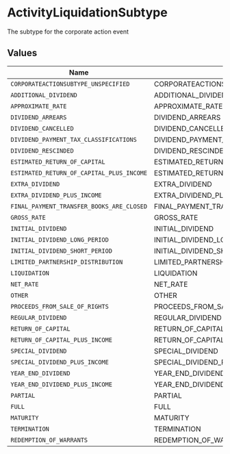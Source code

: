 # ActivityLiquidationSubtype

The subtype for the corporate action event


## Values

| Name                                      | Value                                     |
| ----------------------------------------- | ----------------------------------------- |
| `CORPORATEACTIONSUBTYPE_UNSPECIFIED`      | CORPORATEACTIONSUBTYPE_UNSPECIFIED        |
| `ADDITIONAL_DIVIDEND`                     | ADDITIONAL_DIVIDEND                       |
| `APPROXIMATE_RATE`                        | APPROXIMATE_RATE                          |
| `DIVIDEND_ARREARS`                        | DIVIDEND_ARREARS                          |
| `DIVIDEND_CANCELLED`                      | DIVIDEND_CANCELLED                        |
| `DIVIDEND_PAYMENT_TAX_CLASSIFICATIONS`    | DIVIDEND_PAYMENT_TAX_CLASSIFICATIONS      |
| `DIVIDEND_RESCINDED`                      | DIVIDEND_RESCINDED                        |
| `ESTIMATED_RETURN_OF_CAPITAL`             | ESTIMATED_RETURN_OF_CAPITAL               |
| `ESTIMATED_RETURN_OF_CAPITAL_PLUS_INCOME` | ESTIMATED_RETURN_OF_CAPITAL_PLUS_INCOME   |
| `EXTRA_DIVIDEND`                          | EXTRA_DIVIDEND                            |
| `EXTRA_DIVIDEND_PLUS_INCOME`              | EXTRA_DIVIDEND_PLUS_INCOME                |
| `FINAL_PAYMENT_TRANSFER_BOOKS_ARE_CLOSED` | FINAL_PAYMENT_TRANSFER_BOOKS_ARE_CLOSED   |
| `GROSS_RATE`                              | GROSS_RATE                                |
| `INITIAL_DIVIDEND`                        | INITIAL_DIVIDEND                          |
| `INITIAL_DIVIDEND_LONG_PERIOD`            | INITIAL_DIVIDEND_LONG_PERIOD              |
| `INITIAL_DIVIDEND_SHORT_PERIOD`           | INITIAL_DIVIDEND_SHORT_PERIOD             |
| `LIMITED_PARTNERSHIP_DISTRIBUTION`        | LIMITED_PARTNERSHIP_DISTRIBUTION          |
| `LIQUIDATION`                             | LIQUIDATION                               |
| `NET_RATE`                                | NET_RATE                                  |
| `OTHER`                                   | OTHER                                     |
| `PROCEEDS_FROM_SALE_OF_RIGHTS`            | PROCEEDS_FROM_SALE_OF_RIGHTS              |
| `REGULAR_DIVIDEND`                        | REGULAR_DIVIDEND                          |
| `RETURN_OF_CAPITAL`                       | RETURN_OF_CAPITAL                         |
| `RETURN_OF_CAPITAL_PLUS_INCOME`           | RETURN_OF_CAPITAL_PLUS_INCOME             |
| `SPECIAL_DIVIDEND`                        | SPECIAL_DIVIDEND                          |
| `SPECIAL_DIVIDEND_PLUS_INCOME`            | SPECIAL_DIVIDEND_PLUS_INCOME              |
| `YEAR_END_DIVIDEND`                       | YEAR_END_DIVIDEND                         |
| `YEAR_END_DIVIDEND_PLUS_INCOME`           | YEAR_END_DIVIDEND_PLUS_INCOME             |
| `PARTIAL`                                 | PARTIAL                                   |
| `FULL`                                    | FULL                                      |
| `MATURITY`                                | MATURITY                                  |
| `TERMINATION`                             | TERMINATION                               |
| `REDEMPTION_OF_WARRANTS`                  | REDEMPTION_OF_WARRANTS                    |